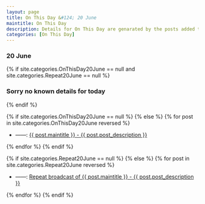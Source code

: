 ```yaml
---
layout: page
title: On This Day &#124; 20 June
maintitle: On This Day
description: Details for On This Day are genarated by the posts added to the website so the content is subject to changes/updates over time.
categories: [On This Day]
---
```


<h3>20 June</h3>

{% if site.categories.OnThisDay20June == null and site.categories.Repeat20June == null %}
  <h3>Sorry no known details for today</h3>
{% endif %}

{% if site.categories.OnThisDay20June == null %}
{% else %}
{% for post in site.categories.OnThisDay20June reversed %}
<ul>
<li> ——: <a href="{{ post.url }}">{{ post.maintitle }} - {{ post.post_description }}</a></li>
</ul>
{% endfor %}
{% endif %}

{% if site.categories.Repeat20June == null %}
{% else %}
{% for post in site.categories.Repeat20June reversed %}
<ul>
<li> ——: <a href="{{ post.url }}">Repeat broadcast of {{ post.maintitle }} - {{ post.post_description }}</a></li>
</ul>
{% endfor %}
{% endif %}
